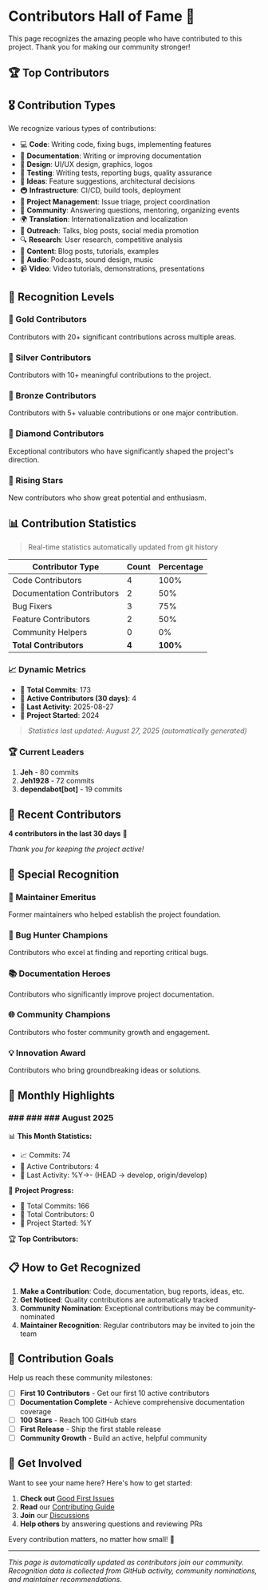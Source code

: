 <!--
SPDX-FileCopyrightText: Copyright (c) 2025 Broadsage <opensource@broadsage.com>

SPDX-License-Identifier: Apache-2.0
-->

# Contributors Hall of Fame 🌟

This page recognizes the amazing people who have contributed to this project. Thank you for making our community stronger!

## 🏆 Top Contributors

<!-- ALL-CONTRIBUTORS-LIST:START - Do not remove or modify this section -->
<!-- prettier-ignore-start -->
<!-- markdownlint-disable -->
<!-- markdownlint-restore -->
<!-- prettier-ignore-end -->
<!-- ALL-CONTRIBUTORS-LIST:END -->

## 🎖️ Contribution Types

We recognize various types of contributions:

- 💻 **Code**: Writing code, fixing bugs, implementing features
- 📖 **Documentation**: Writing or improving documentation
- 🎨 **Design**: UI/UX design, graphics, logos
- 🧪 **Testing**: Writing tests, reporting bugs, quality assurance
- 🤔 **Ideas**: Feature suggestions, architectural decisions
- 🚇 **Infrastructure**: CI/CD, build tools, deployment
- 📆 **Project Management**: Issue triage, project coordination
- 💬 **Community**: Answering questions, mentoring, organizing events
- 🌍 **Translation**: Internationalization and localization
- 📢 **Outreach**: Talks, blog posts, social media promotion
- 🔍 **Research**: User research, competitive analysis
- 📝 **Content**: Blog posts, tutorials, examples
- 🎵 **Audio**: Podcasts, sound design, music
- 📹 **Video**: Video tutorials, demonstrations, presentations

## 🌟 Recognition Levels

### 🥇 Gold Contributors

Contributors with 20+ significant contributions across multiple areas.

### 🥈 Silver Contributors

Contributors with 10+ meaningful contributions to the project.

### 🥉 Bronze Contributors

Contributors with 5+ valuable contributions or one major contribution.

### 💎 Diamond Contributors

Exceptional contributors who have significantly shaped the project's direction.

### 🚀 Rising Stars

New contributors who show great potential and enthusiasm.

## 📊 Contribution Statistics

> Real-time statistics automatically updated from git history

| Contributor Type | Count | Percentage |
|------------------|-------|------------|
| Code Contributors | 4 | 100% |
| Documentation Contributors | 2 | 50% |
| Bug Fixers | 3 | 75% |
| Feature Contributors | 2 | 50% |
| Community Helpers | 0 | 0% |
| **Total Contributors** | **4** | **100%** |

### 📈 Dynamic Metrics

- 🚀 **Total Commits**: 173
- 👥 **Active Contributors (30 days)**: 4
- 📅 **Last Activity**: 2025-08-27
- 📆 **Project Started**: 2024

> *Statistics last updated: August 27, 2025 (automatically generated)*

### 🏆 Current Leaders

1. **Jeh** - 80 commits
2. **Jeh1928** - 72 commits  
3. **dependabot[bot]** - 19 commits

## 🎉 Recent Contributors

**4 contributors in the last 30 days** 🚀

*Thank you for keeping the project active!*

## 🏅 Special Recognition

### 🔧 Maintainer Emeritus

Former maintainers who helped establish the project foundation.

### 🎯 Bug Hunter Champions

Contributors who excel at finding and reporting critical bugs.

### 📚 Documentation Heroes

Contributors who significantly improve project documentation.

### 🌐 Community Champions

Contributors who foster community growth and engagement.

### 💡 Innovation Award

Contributors who bring groundbreaking ideas or solutions.

## 🎊 Monthly Highlights

### ### ### ### August 2025

📊 **This Month Statistics:**

- 📈 Commits: 74
- 👥 Active Contributors: 4
- 📅 Last Activity: %Y->- (HEAD -> develop, origin/develop)

🎯 **Project Progress:**

- 🚀 Total Commits: 166
- 👥 Total Contributors: 0
- 📅 Project Started: %Y

🏆 **Top Contributors:**


## 📋 How to Get Recognized

1. **Make a Contribution**: Code, documentation, bug reports, ideas, etc.
2. **Get Noticed**: Quality contributions are automatically tracked
3. **Community Nomination**: Exceptional contributions may be community-nominated
4. **Maintainer Recognition**: Regular contributors may be invited to join the team

## 🎯 Contribution Goals

Help us reach these community milestones:

- [ ] **First 10 Contributors** - Get our first 10 active contributors
- [ ] **Documentation Complete** - Achieve comprehensive documentation coverage
- [ ] **100 Stars** - Reach 100 GitHub stars
- [ ] **First Release** - Ship the first stable release
- [ ] **Community Growth** - Build an active, helpful community

## 🚀 Get Involved

Want to see your name here? Here's how to get started:

1. **Check out** [Good First Issues](https://github.com/broadsage/opensource-template/labels/good%20first%20issue)
2. **Read** our [Contributing Guide](../CONTRIBUTING.md)
3. **Join** our [Discussions](https://github.com/broadsage/opensource-template/discussions)
4. **Help others** by answering questions and reviewing PRs

Every contribution matters, no matter how small! 🌱

---

*This page is automatically updated as contributors join our community. Recognition data is collected from GitHub activity, community nominations, and maintainer recommendations.*

